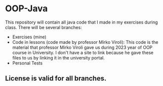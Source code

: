 # OOP-Java

This repository will contain all java code that I made in my exercises during class.
There will be several branches:
- Exercises (mine)
- Code in lessons (code made by professor Mirko Viroli): This code is the material that professor Mirko Viroli gave us during 2023 year of OOP course in University. I don't have a site to link because he gave these files to us by linking it in the university portal.
- Personal Tests

## License is valid for all branches.